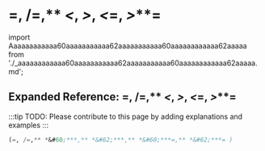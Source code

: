 # =, /=,** *&#60;***,** *&#62;***,** *&#60;***=,** *&#62;***=

import Aaaaaaaaaaaa60aaaaaaaaaaa62aaaaaaaaaaa60aaaaaaaaaaaa62aaaaa from './_aaaaaaaaaaaa60aaaaaaaaaaa62aaaaaaaaaaa60aaaaaaaaaaaa62aaaaa.md';

<Aaaaaaaaaaaa60aaaaaaaaaaa62aaaaaaaaaaa60aaaaaaaaaaaa62aaaaa />

## Expanded Reference: =, /=,** *&#60;***,** *&#62;***,** *&#60;***=,** *&#62;***=

:::tip
TODO: Please contribute to this page by adding explanations and examples
:::

```lisp
(=, /=,** *&#60;***,** *&#62;***,** *&#60;***=,** *&#62;***= )
```
